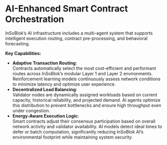 # AI-Enhanced Smart Contract Orchestration

InSoBlok’s AI infrastructure includes a multi-agent system that supports intelligent execution routing, contract pre-processing, and behavioral forecasting.

**Key Capabilities:**

* **Adaptive Transaction Routing**:\
  Contracts automatically select the most cost-efficient and performant routes across InSoBlok’s modular Layer 1 and Layer 2 environments. Reinforcement learning models continuously assess network conditions to minimize latency and optimize user experience.
* **Decentralized Load Balancing**:\
  Validator nodes are dynamically assigned workloads based on current capacity, historical reliability, and projected demand. AI agents optimize this distribution to prevent bottlenecks and ensure high throughput even under congestion.
* **Energy-Aware Execution Logic**:\
  Smart contracts adjust their consensus participation based on overall network activity and validator availability. AI models detect ideal times to defer or batch computation, significantly reducing InSoBlok AI’s environmental footprint while maintaining system security.
